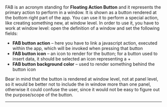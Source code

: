 FAB is an acronym standing for  **Floating Action Button**  and it represents the primary action to perform in a window. It is shown as a button rendered at the bottom right part of the app.
You can use it to perform a special action, like creating something new, at window level.
In order to use it, you have to work at window level: open the definition of a window and set the following fields:

*  **FAB button action**  &#8211; here you have to link a javascript action, executed within the app, which will be invoked when pressing that button
*  **FAB button icon**  &#8211; an icon to render for the button; for a button used to insert data, it should be selected an icon representing a +
*  **FAB button background color**  &#8211; used to render something behind the button icon

Bear in mind that the button is rendered at window level, not at panel level, so it would be better not to include the in window more than one panel, otherwise it could confuse the user, since it would not be easy to figure out the purpose/scope of the button.


                

---


